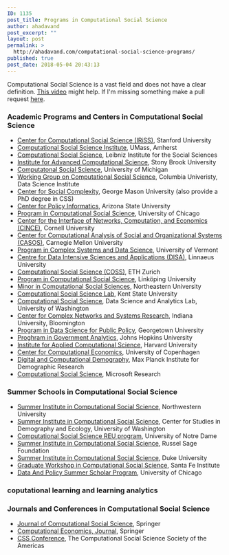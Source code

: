 ```yaml
---
ID: 1135
post_title: Programs in Computational Social Science
author: ahadavand
post_excerpt: ""
layout: post
permalink: >
  http://ahadavand.com/computational-social-science-programs/
published: true
post_date: 2018-05-04 20:43:13
---
```

Computational Social Science is a vast field and does not have a clear definition. [This video][1] might help. If I'm missing something make a pull request [here][2]. 
### Academic Programs and Centers in Computational Social Science

*   [Center for Computational Social Science (IRiSS)][3], Stanford University
*   [Computational Social Science Institute][4], UMass, Amherst
*   [Computational Social Science][5], Leibniz Institute for the Social Sciences
*   [Institute for Advanced Computational Science][6], Stony Brook University
*   [Computatonal Social Science][7], University of Michigan
*   [Working Group on Computational Social Science][8], Columbia Univeristy, Data Science Institute
*   [Center for Social Complexity][9], George Mason University (also provide a PhD degree in CSS)
*   [Center for Policy Informatics][10], Arizona State University
*   [Program in Computational Social Science][11], University of Chicago
*   [Center for the Interface of Networks, Computation, and Economics (CINCE)][12], Cornell University
*   [Center for Computational Analysis of Social and Organizational Systems (CASOS)][13], Carnegie Mellon University
*   [Program in Complex Systems and Data Science][14], University of Vermont
*   [Centre for Data Intensive Sciences and Applications (DISA)][15], Linnaeus University
*   [Computational Social Science (COSS)][16], ETH Zurich
*   [Program in Computational Social Science][17], Linköping University
*   [Minor in Computational Social Sciences][18], Northeastern University
*   [Computational Social Science Lab][19], Kent State University
*   [Computational Social Science][20], Data Science and Analytics Lab, University of Washington
*   [Center for Complex Networks and Systems Research][21], Indiana University, Bloomington
*   [Program in Data Science for Public Policy][22], Georgetown University
*   [Proghram in Government Analytics][23], Johns Hopkins University
*   [Institute for Applied Computational Science][24], Harvard University
*   [Center for Computational Economics][25], University of Copenhagen
*   [Digital and Computational Demography][26], Max Planck Institute for Demographic Research
*   [Computational Social Science][27], Microsoft Research

### Summer Schools in Computational Social Science

*   [Summer Institute in Computational Social Science][28], Northwestern University
*   [Summer Institute in Computational Social Science][29], Center for Studies in Demography and Ecology, University of Washington
*   [Computational Social Science REU program][30], University of Notre Dame
*   [Summer Institute in Computational Social Science][31], Russel Sage Foundation
*   [Summer Institute in Computational Social Science][32], Duke University
*   [Graduate Workshop in Computational Social Science][33], Santa Fe Institute
*   [Data And Policy Summer Scholar Program][34], University of Chicago

### coputational learning and learning analytics

### Journals and Conferences in Computational Social Science

*   [Journal of Computational Social Science][35], Springer
*   [Computational Economics, Journal][36], Springer
*   [CSS Conference][37], The Computational Social Science Society of the Americas

 [1]: https://www.youtube.com/watch?v=kyZkptxlSA8
 [2]: https://github.com/ahdvnd/wordpress-website-content/blob/master/_posts/2018-05-05-computational-social-science-programs.md
 [3]: https://iriss.stanford.edu/css
 [4]: http://www.cssi.umass.edu/
 [5]: https://www.gesis.org/en/institute/departments/computational-social-science/
 [6]: https://www.iacs.stonybrook.edu/pages/center-for-computational-social-science-ccss
 [7]: https://sites.lsa.umich.edu/css/
 [8]: http://datascience.columbia.edu/computational-social-science
 [9]: https://socialcomplexity.gmu.edu/
 [10]: https://policyinformatics.asu.edu/content/computational-social-science-society-americas
 [11]: https://macss.uchicago.edu/
 [12]: https://www.cis.cornell.edu/about/institutes-initiatives
 [13]: http://www.casos.cs.cmu.edu/
 [14]: http://www.uvm.edu/~cmplxsys/teaching-learning/ms-in-complex-systems-and-data-science/
 [15]: https://lnu.se/en/research/searchresearch/computational-social-sciences/
 [16]: http://www.coss.ethz.ch/
 [17]: https://liu.se/en/news-item/computational-social-science-nytt-masterprogram
 [18]: https://www.northeastern.edu/cssh/socant/undergraduate/computational-social-sciences-minor/
 [19]: https://www.kent.edu/geography/computational-social-science-lab
 [20]: https://datalab.ischool.uw.edu/projects/computational-social-science
 [21]: http://cnets.indiana.edu/blog/tag/computational-social-science/
 [22]: https://mccourt.georgetown.edu/master-in-data-science-for-public-policy
 [23]: http://advanced.jhu.edu/academics/graduate-degree-programs/government-analytics/
 [24]: https://iacs.seas.harvard.edu/academic-programs
 [25]: http://www.econ.ku.dk/cce/
 [26]: https://www.demogr.mpg.de/en/laboratories/digital_and_computational_demography_5555/default.htm
 [27]: https://www.microsoft.com/en-us/research/group/computational-social-science/
 [28]: https://ord.northwestern.edu/events/2018/summer-institute-computational-social-science-chicago
 [29]: https://csde.washington.edu/news-events/call-for-applications-summer-institute-in-computational-social-science/
 [30]: https://crc.nd.edu/index.php/research/reu-at-the-crc/computational-social-science-reu
 [31]: https://www.russellsage.org/summer-institute-computational-social-science-june-17-30-2018
 [32]: http://www.decisionsciencenews.com/2018/01/22/summer-institute-computational-social-science/
 [33]: https://www.santafe.edu/engage/learn/schools/graduate-workshop-computational-social-science-mod
 [34]: https://harris.uchicago.edu/academics/programs-degrees/summer-scholars-program
 [35]: https://www.springer.com/social+sciences/journal/42001?detailsPage=editorialBoard
 [36]: https://link.springer.com/journal/10614
 [37]: https://computationalsocialscience.org/conferences/css2017-final/